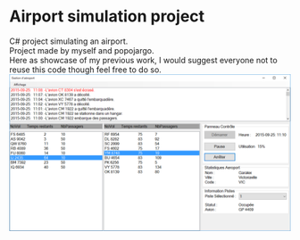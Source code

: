 # Airport simulation project
C# project simulating an airport.  
Project made by myself and popojargo.  
Here as showcase of my previous work, I would suggest everyone not to reuse this code though feel free to do so.  
![Interface](/screenshot/interface.png?raw=true "interface")